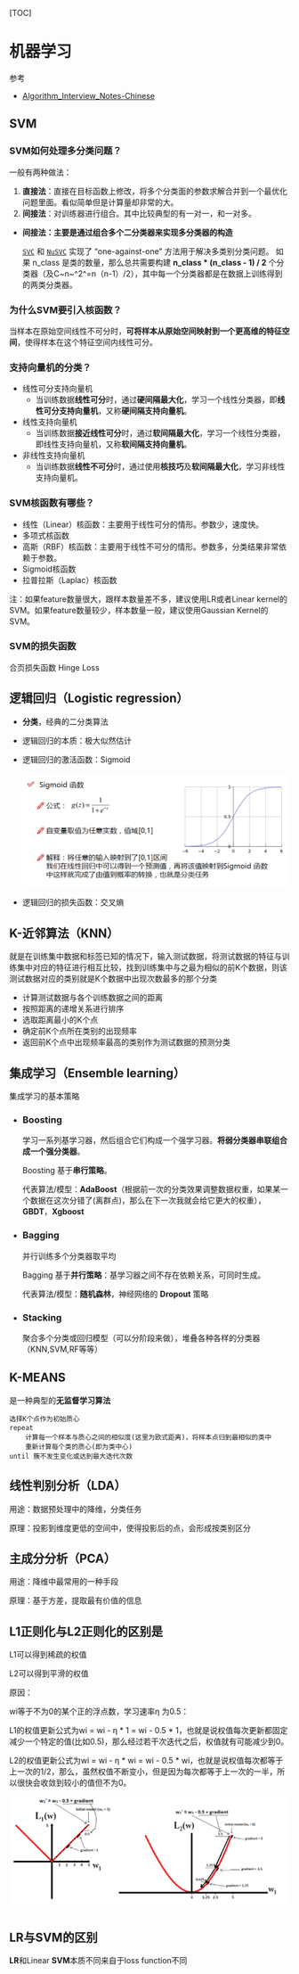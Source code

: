 [TOC]

# 机器学习

参考

* [Algorithm_Interview_Notes-Chinese]([https://github.com/DarLiner/Algorithm_Interview_Notes-Chinese/blob/master/A-%E6%9C%BA%E5%99%A8%E5%AD%A6%E4%B9%A0/A-%E6%9C%BA%E5%99%A8%E5%AD%A6%E4%B9%A0%E7%AE%97%E6%B3%95.md](https://github.com/DarLiner/Algorithm_Interview_Notes-Chinese/blob/master/A-机器学习/A-机器学习算法.md))

## SVM

### **SVM如何处理多分类问题？**

一般有两种做法：

1. **直接法**：直接在目标函数上修改，将多个分类面的参数求解合并到一个最优化问题里面。看似简单但是计算量却非常的大。
2. **间接法**：对训练器进行组合。其中比较典型的有一对一，和一对多。



* **间接法：主要是通过组合多个二分类器来实现多分类器的构造**

  [`SVC`](https://www.studyai.cn/modules/generated/sklearn.svm.SVC.html#sklearn.svm.SVC) 和 [`NuSVC`](https://www.studyai.cn/modules/generated/sklearn.svm.NuSVC.html#sklearn.svm.NuSVC) 实现了 “one-against-one” 方法用于解决多类别分类问题。 如果 n_class 是类的数量，那么总共需要构建 **n_class * (n_class - 1) / 2** 个分类器（及C~n~^2^=n（n-1）/2），其中每一个分类器都是在数据上训练得到的两类分类器。

### 为什么SVM要引入核函数？

当样本在原始空间线性不可分时，**可将样本从原始空间映射到一个更高维的特征空间**，使得样本在这个特征空间内线性可分。

### 支持向量机的分类？

- 线性可分支持向量机
  - 当训练数据**线性可分**时，通过**硬间隔最大化**，学习一个线性分类器，即**线性可分支持向量机**，又称**硬间隔支持向量机**。
- 线性支持向量机
  - 当训练数据**接近线性可分**时，通过**软间隔最大化**，学习一个线性分类器，即线性支持向量机，又称**软间隔支持向量机**。
- 非线性支持向量机
  - 当训练数据**线性不可分**时，通过使用**核技巧**及**软间隔最大化**，学习非线性支持向量机。

### SVM核函数有哪些？

- 线性（Linear）核函数：主要用于线性可分的情形。参数少，速度快。
- 多项式核函数
- 高斯（RBF）核函数：主要用于线性不可分的情形。参数多，分类结果非常依赖于参数。
- Sigmoid核函数
- 拉普拉斯（Laplac）核函数

注：如果feature数量很大，跟样本数量差不多，建议使用LR或者Linear kernel的SVM。如果feature数量较少，样本数量一般，建议使用Gaussian Kernel的SVM。

### SVM的损失函数

合页损失函数 Hinge Loss

## 逻辑回归（Logistic regression）

* **分类**，经典的二分类算法

* 逻辑回归的本质：极大似然估计

* 逻辑回归的激活函数：Sigmoid

  ![image-20200620151402177](image/image-20200620151402177.png)

* 逻辑回归的损失函数：交叉熵

## K-近邻算法（KNN）

就是在训练集中数据和标签已知的情况下，输入测试数据，将测试数据的特征与训练集中对应的特征进行相互比较，找到训练集中与之最为相似的前K个数据，则该测试数据对应的类别就是K个数据中出现次数最多的那个分类

* 计算测试数据与各个训练数据之间的距离
* 按照距离的递增关系进行排序
* 选取距离最小的K个点
* 确定前K个点所在类别的出现频率
* 返回前K个点中出现频率最高的类别作为测试数据的预测分类

## 集成学习（Ensemble learning）

集成学习的基本策略

* ### **Boosting**

  学习一系列基学习器，然后组合它们构成一个强学习器。**将弱分类器串联组合成一个强分类器**。

  Boosting 基于**串行策略**。

  代表算法/模型：**AdaBoost**（根据前一次的分类效果调整数据权重，如果某一个数据在这次分错了(离群点)，那么在下一次我就会给它更大的权重）， **GBDT**，**Xgboost**

* ### Bagging

  并行训练多个分类器取平均

  Bagging 基于**并行策略**：基学习器之间不存在依赖关系，可同时生成。

  代表算法/模型：**随机森林**，神经网络的 **Dropout** 策略

* ### Stacking

  聚合多个分类或回归模型（可以分阶段来做），堆叠各种各样的分类器（KNN,SVM,RF等等）

## K-MEANS

是一种典型的**无监督学习算法**

```
选择K个点作为初始质心  
repeat  
    计算每一个样本与质心之间的相似度(这里为欧式距离)，将样本点归到最相似的类中
    重新计算每个类的质心(即为类中心)  
until 簇不发生变化或达到最大迭代次数  
```

## 线性判别分析（LDA）

用途：数据预处理中的降维，分类任务

原理：投影到维度更低的空间中，使得投影后的点，会形成按类别区分

## 主成分分析（PCA）

用途：降维中最常用的一种手段

原理：基于方差，提取最有价值的信息

## L1正则化与L2正则化的区别是

L1可以得到稀疏的权值

L2可以得到平滑的权值

原因：

wi等于不为0的某个正的浮点数，学习速率η 为0.5：

L1的权值更新公式为wi = wi - η * 1 = wi - 0.5 * 1，也就是说权值每次更新都固定减少一个特定的值(比如0.5)，那么经过若干次迭代之后，权值就有可能减少到0。

L2的权值更新公式为wi = wi - η * wi = wi - 0.5 * wi，也就是说权值每次都等于上一次的1/2，那么，虽然权值不断变小，但是因为每次都等于上一次的一半，所以很快会收敛到较小的值但不为0。

![image-20200725164216391](image/image-20200725164216391.png)

## LR与SVM的区别

**LR**和Linear **SVM**本质不同来自于loss function不同